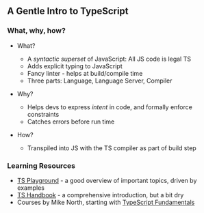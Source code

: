 ## A Gentle Intro to TypeScript

### What, why, how?
- What?
  - A *syntactic superset* of JavaScript: All JS code is legal TS
  - Adds explicit typing to JavaScript
  - Fancy linter - helps at build/compile time
  - Three parts: Language, Language Server, Compiler

- Why?
  - Helps devs to express *intent* in code, and formally enforce constraints
  - Catches errors before run time

- How?
  - Transpiled into JS with the TS compiler as part of build step

### Learning Resources
- [TS Playground](https://www.typescriptlang.org/play) - a good overview of important topics, driven by examples
- [TS Handbook](https://www.typescriptlang.org/docs/handbook/intro.html) - a comprehensive introduction, but a bit dry
- Courses by Mike North, starting with [TypeScript Fundamentals](https://www.typescript-training.com/course/fundamentals-v4)